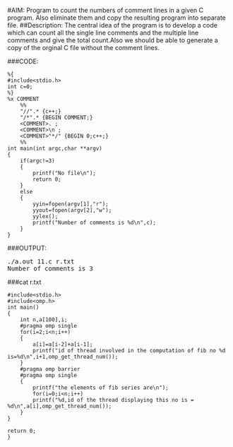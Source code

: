 #AIM:
Program to count the numbers of comment lines in a given C program. 
Also eliminate them and copy the resulting program into separate file.
##Description:
The central idea of the program is to develop a code which can count all the single line comments and the multiple line comments and give the total count.Also we should be able to generate a copy of the orginal C file without the comment lines.

###CODE:

	%{
	#include<stdio.h>
	int c=0;
	%}
	%x COMMENT
    	%%
    	"//".* {c++;}
    	"/*".* {BEGIN COMMENT;}
    	<COMMENT>. ;
    	<COMMENT>\n ;
    	<COMMENT>"*/" {BEGIN 0;c++;}
    	%%
	int main(int argc,char **argv)
	{
		if(argc!=3)
		{
			printf("No file\n");
			return 0;
		}
		else
		{
			yyin=fopen(argv[1],"r");
			yyout=fopen(argv[2],"w");
			yylex();
			printf("Number of comments is %d\n",c);
		}
	}

###OUTPUT:
<pre>
./a.out 11.c r.txt
Number of comments is 3
</pre>

###cat r.txt

	#include<stdio.h>
	#include<omp.h>
	int main()
	{
		int n,a[100],i;
		#pragma omp single
		for(i=2;i<n;i++)
		{
			a[i]=a[i-2]+a[i-1];
			printf("id of thread involved in the computation of fib no %d is=%d\n",i+1,omp_get_thread_num());
		}
		#pragma omp barrier
		#pragma omp single
		{
			printf("the elements of fib series are\n");
			for(i=0;i<n;i++)
			printf("%d,id of the thread displaying this no is =  %d\n",a[i],omp_get_thread_num());
		}
   	}

   	return 0;
	}



